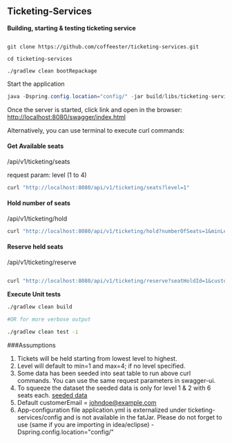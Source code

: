 ## Ticketing-Services

**Building, starting & testing ticketing service**

```shell

git clone https://github.com/coffeester/ticketing-services.git

cd ticketing-services

./gradlew clean bootRepackage

```

Start the application

```java
java -Dspring.config.location="config/" -jar build/libs/ticketing-services-0.0.1-SNAPSHOT.jar
```

Once the server is started, click link and open in the browser:
[http://localhost:8080/swagger/index.html](http://localhost:8080/swagger/index.html)


Alternatively, you can use terminal to execute curl commands:

#### Get Available seats
/api/v1/ticketing/seats

request param: level (1 to 4)

```sh
curl "http://localhost:8080/api/v1/ticketing/seats?level=1"
```


#### Hold number of seats
/api/v1/ticketing/hold

```sh
curl "http://localhost:8080/api/v1/ticketing/hold?numberOfSeats=1&minLevel=1&maxLevel=3&customerEmail=johndoe@example.com"

```

#### Reserve held seats
/api/v1/ticketing/reserve

```sh

curl "http://localhost:8080/api/v1/ticketing/reserve?seatHoldId=1&customerEmail=johndoe@example.com"

```
**Execute Unit tests**

```sh
./gradlew clean build

#OR for more verbose output

./gradlew clean test -i
```
###Assumptions

1. Tickets will be held starting from lowest level to highest.
2. Level will default to min=1 and max=4; if no level specified.
3. Some data has been seeded into seat table to run above curl commands. You can use the same request parameters in swagger-ui.
4. To squeeze the dataset the seeded data is only for level 1 & 2 with 6 seats each. [seeded data](https://github.com/coffeester/ticketing-services/blob/master/src/main/resources/import.sql)
5. Default customerEmail = johndoe@example.com
6. App-configuration file application.yml is externalized under ticketing-services/config and is not available in the fatJar. Please do not forget to use (same if you are importing in idea/eclipse) -Dspring.config.location="config/"
